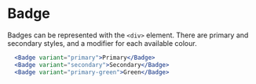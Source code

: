 # Badge

Badges can be represented with the `<div>` element. There are primary and secondary styles, and a modifier for each available colour.

```jsx
  <Badge variant="primary">Primary</Badge>
  <Badge variant="secondary">Secondary</Badge>
  <Badge variant="primary-green">Green</Badge>
```
